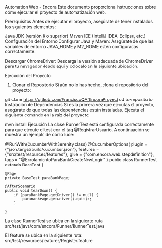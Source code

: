 Automation Web - Encora
Este documento proporciona instrucciones sobre cómo ejecutar el proyecto de automatización web.

Prerequisitos
Antes de ejecutar el proyecto, asegúrate de tener instalados los siguientes elementos:

Java JDK (versión 8 o superior)
Maven
IDE (IntelliJ IDEA, Eclipse, etc.)
Configuración del Entorno
Configurar Java y Maven: Asegúrate de que las variables de entorno JAVA_HOME y M2_HOME estén configuradas correctamente.

Descargar ChromeDriver: Descarga la versión adecuada de ChromeDriver para tu navegador desde aquí y colócalo en la siguiente ubicación.


Ejecución del Proyecto
1. Clonar el Repositorio
Si aún no lo has hecho, clona el repositorio del proyecto:

git clone https://github.com/FranciscoQA/EncoraProyect
cd tu-repositorio
Instalación de Dependencias
Si es la primera vez que ejecutas el proyecto, asegúrate de que todas las dependencias están instaladas. Ejecuta el siguiente comando en la raíz del proyecto:

mvn install
Ejecución
La clase RunnerTest está configurada correctamente para que ejecute el test con el tag @RegistrarUsuario. A continuación se muestra un ejemplo de cómo luce:

@RunWith(CucumberWithSerenity.class)
@CucumberOptions(
        plugin = {"json:target/build/cucumber.json"},
        features = {"src/test/resources/features"},
        glue = {"com.encora.web.stepdefinition"},
        tags = "@EnrolamientoParaBankCreateNewLogin"
)
public class RunnerTest extends BaseTest {

    @Page
    private BaseTest paraBankPage;

    @AfterScenario
    public void tearDown() {
        if (paraBankPage.getDriver() != null) {
            paraBankPage.getDriver().quit();
        }

    }

La clase RunnerTest se ubica en la siguiente ruta: src/test/java/com/encora/Runner/RunnerTest.java

El feature se ubica en la siguiente ruta: src/test/resources/features/Register.feature
